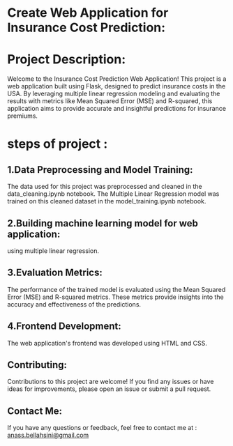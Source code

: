# Create Web Application for Insurance Cost Prediction:
# Project Description:
Welcome to the Insurance Cost Prediction Web Application! This project is a web application built using Flask, designed to predict insurance costs in the USA. By leveraging multiple linear regression modeling and evaluating the results with metrics like Mean Squared Error (MSE) and R-squared, this application aims to provide accurate and insightful predictions for insurance premiums.
# steps of project :
## 1.Data Preprocessing and Model Training:
The data used for this project was preprocessed and cleaned in the data_cleaning.ipynb notebook. The Multiple Linear Regression model was trained on this cleaned dataset in the model_training.ipynb notebook.
## 2.Building machine learning model for web application:
using multiple linear regression.
## 3.Evaluation Metrics:
The performance of the trained model is evaluated using the Mean Squared Error (MSE) and R-squared metrics. These metrics provide insights into the accuracy and effectiveness of the predictions.

## 4.Frontend Development:
The web application's frontend was developed using HTML and CSS.

## Contributing:
Contributions to this project are welcome! If you find any issues or have ideas for improvements, please open an issue or submit a pull request.

## Contact Me:
If you have any questions or feedback, feel free to contact me at : anass.bellahsini@gmail.com
